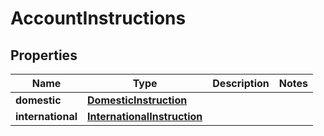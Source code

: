 

# AccountInstructions


## Properties

| Name | Type | Description | Notes |
|------------ | ------------- | ------------- | -------------|
|**domestic** | [**DomesticInstruction**](DomesticInstruction.md) |  |  |
|**international** | [**InternationalInstruction**](InternationalInstruction.md) |  |  |



